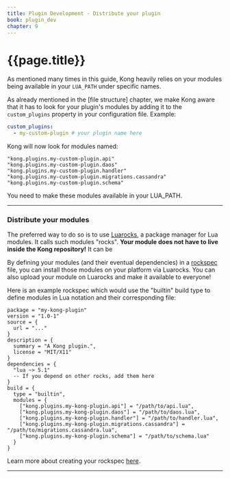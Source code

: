 ```yaml
---
title: Plugin Development - Distribute your plugin
book: plugin_dev
chapter: 9
---
```


# {{page.title}}

As mentioned many times in this guide, Kong heavily relies on your modules being available in your `LUA_PATH` under specific names.

As already mentioned in the [file structure] chapter, we make Kong aware that it has to look for your plugin's modules by adding it to the `custom_plugins` property in your configuration file. Example:

```yaml
custom_plugins:
  - my-custom-plugin # your plugin name here
```

Kong will now look for modules named:

```
"kong.plugins.my-custom-plugin.api"
"kong.plugins.my-custom-plugin.daos"
"kong.plugins.my-custom-plugin.handler"
"kong.plugins.my-custom-plugin.migrations.cassandra"
"kong.plugins.my-custom-plugin.schema"
```

You need to make these modules available in your LUA_PATH.

---

### Distribute your modules

The preferred way to do so is to use [Luarocks](https://luarocks.org/), a package manager for Lua modules. It calls such modules "rocks". **Your module does not have to live inside the Kong repository!** It can be

By defining your modules (and their eventual dependencies) in a [rockspec] file, you can install those modules on your platform via Luarocks. You can also upload your module on Luarocks and make it available to everyone!

Here is an example rockspec which would use the "builtin" build type to define modules in Lua notation and their corresponding file:

```
package = "my-kong-plugin"
version = "1.0-1"
source = {
  url = "..."
}
description = {
  summary = "A Kong plugin.",
  license = "MIT/X11"
}
dependencies = {
  "lua ~> 5.1"
  -- If you depend on other rocks, add them here
}
build = {
  type = "builtin",
  modules = {
    ["kong.plugins.my-kong-plugin.api"] = "/path/to/api.lua",
    ["kong.plugins.my-kong-plugin.daos"] = "/path/to/daos.lua",
    ["kong.plugins.my-kong-plugin.handler"] = "/path/to/handler.lua",
    ["kong.plugins.my-kong-plugin.migrations.cassandra"] = "/path/to/migrations.cassandra.lua",
    ["kong.plugins.my-kong-plugin.schema"] = "/path/to/schema.lua"
  }
}
```

Learn more about creating your rockspec [here][rockspec].

---

[rockspec]: https://github.com/keplerproject/luarocks/wiki/Creating-a-rock

